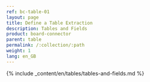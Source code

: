 ```yaml
---
ref: bc-table-01
layout: page
title: Define a Table Extraction
description: Tables and Fields
product: board-connector
parent: table
permalink: /:collection/:path
weight: 1
lang: en_GB
---
```


{% include _content/en/tables/tables-and-fields.md  %}